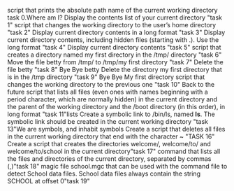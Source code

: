 script that prints the absolute path name of the current working directory
task 0.Where am I?
Display the contents list of  your current directory "task 1"
script that changes the working directory to the user’s home directory "task 2"
Display current directory contents in a long format "task 3"
Display current directory contents, including hidden files (starting with .). Use the long format "task 4"
Display current directory contents "task 5"
script that creates a directory named my first directory in the /tmp/ directory "task 6"
Move the file betty from /tmp/ to /tmp/my first directory "task 7"
Delete the file betty "task 8" Bye Bye betty
Delete the directory my first directory that is in the /tmp directory "task 9" Bye Bye My first directory
script that changes the working directory to the previous one "task 10" Back to the future
script that lists all files (even ones with names beginning with a period character, which are normally hidden) in the current directory and the parent of the working directory and the /boot directory (in this order), in long format "task 11"lists
Create a symbolic link to /bin/ls, named __ls__. The symbolic link should be created in the current working directory "task 13"We are symbols, and inhabit symbols
Create a script that deletes all files in the current working directory that end with the character ~ "TASK 16"
Create a script that creates the directories welcome/, welcome/to/ and welcome/to/school in the current directory"task 17"
command that lists all the files and directories of the current directory, separated by commas (,)"task 18"
 magic file school.mgc that can be used with the command file to detect School data files. School data files always contain the string SCHOOL at offset 0"task 19"
